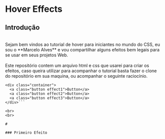 # Hover Effects

## Introdução
<br>
Sejam bem vindos ao tutorial de hover para iniciantes no mundo do CSS, eu sou o **Marcelo Alves** e vou compartilhar alguns efeitos bem legais para se usar em seus projetos Web.
<br>
<br>
Este repositório contem um arquivo html e css que usarei para criar os efeitos, caso queira utilizar para acompanhar o tutorial basta fazer o clone do repositório em sua maquina, ou acompanhar o seguinte raciocínio.

  ```
  <div class="container">
    <a class="button effect1">Button</a>
    <a class="button effect2">Button</a>
    <a class="button effect3">Button</a>
  </div>```

<br>
<br>

#

### Primeiro Efeito




